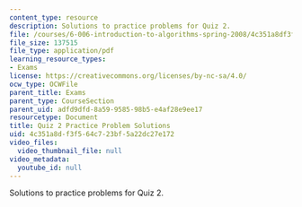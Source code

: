 ```yaml
---
content_type: resource
description: Solutions to practice problems for Quiz 2.
file: /courses/6-006-introduction-to-algorithms-spring-2008/4c351a8df3f564c723bf5a22dc27e172_solutions2.pdf
file_size: 137515
file_type: application/pdf
learning_resource_types:
- Exams
license: https://creativecommons.org/licenses/by-nc-sa/4.0/
ocw_type: OCWFile
parent_title: Exams
parent_type: CourseSection
parent_uid: adfd9dfd-8a59-9585-98b5-e4af28e9ee17
resourcetype: Document
title: Quiz 2 Practice Problem Solutions
uid: 4c351a8d-f3f5-64c7-23bf-5a22dc27e172
video_files:
  video_thumbnail_file: null
video_metadata:
  youtube_id: null
---
```

Solutions to practice problems for Quiz 2.